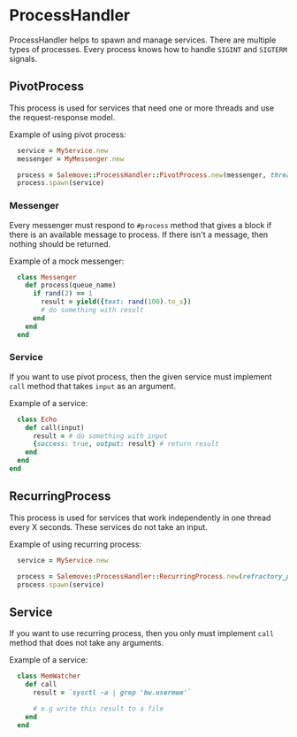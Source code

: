 # ProcessHandler
ProcessHandler helps to spawn and manage services. There are multiple types of processes. Every process knows how to handle `SIGINT` and `SIGTERM` signals.

## PivotProcess
This process is used for services that need one or more threads and use the request-response model.

Example of using pivot process:
```ruby
  service = MyService.new
  messenger = MyMessenger.new

  process = Salemove::ProcessHandler::PivotProcess.new(messenger, threads_count: 5)
  process.spawn(service)
```

### Messenger
Every messenger must respond to `#process` method that gives a block if there is an available message to process. If there isn't a message, then nothing should be returned.

Example of a mock messenger:
```ruby
  class Messenger
    def process(queue_name)
      if rand(2) == 1
        result = yield({text: rand(100).to_s})
        # do something with result
      end
    end
  end
```

### Service
If you want to use pivot process, then the given service must implement `call` method that takes `input` as an argument.

Example of a service:
```ruby
  class Echo
    def call(input)
      result = # do something with input
      {success: true, output: result} # return result
    end
  end
end
```

## RecurringProcess
This process is used for services that work independently in one thread every X seconds. These services do not take an input.

Example of using recurring process:
```ruby
  service = MyService.new

  process = Salemove::ProcessHandler::RecurringProcess.new(refractory_period: 30)
  process.spawn(service)
```

## Service
If you want to use recurring process, then you only must implement `call` method that does not take any arguments.

Example of a service:
```ruby
  class MemWatcher
    def call
      result = `sysctl -a | grep 'hw.usermem'`

      # e.g write this result to a file
    end
  end
```
